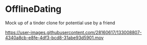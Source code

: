 # OfflineDating

Mock up of a tinder clone for potential use by a friend


https://user-images.githubusercontent.com/28160617/133008807-4340a8cb-e8fe-4df3-bcd8-31abe93d5901.mov

